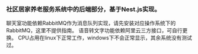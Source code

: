 ### 社区居家养老服务系统中的后端部分，基于Nest.js实现。
聊天室功能依赖RabbitMQ作为消息队列实现，请先安装对应操作系统下的RabbitMQ，这里不提供指南。
语音转文字功能依赖阿里云三方接口，可自行更换。
CPU占用在linux下正常工作，windows下不会正常显示，其余系统没有测试过。
